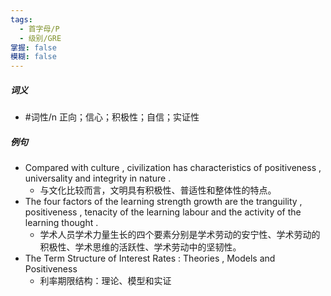 ```yaml
---
tags:
  - 首字母/P
  - 级别/GRE
掌握: false
模糊: false
---
```

##### 词义
- #词性/n  正向；信心；积极性；自信；实证性
##### 例句
- Compared with culture , civilization has characteristics of positiveness , universality and integrity in nature .
	- 与文化比较而言，文明具有积极性、普适性和整体性的特点。
- The four factors of the learning strength growth are the tranguility , positiveness , tenacity of the learning labour and the activity of the learning thought .
	- 学术人员学术力量生长的四个要素分别是学术劳动的安宁性、学术劳动的积极性、学术思维的活跃性、学术劳动中的坚韧性。
- The Term Structure of Interest Rates : Theories , Models and Positiveness
	- 利率期限结构：理论、模型和实证
